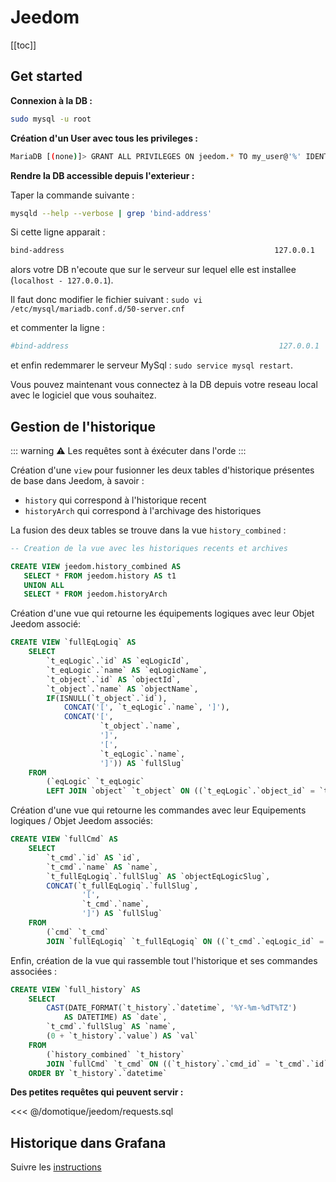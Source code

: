 # Jeedom

[[toc]]

## Get started

**Connexion à la DB :** 

```bash 
sudo mysql -u root
```

**Création d'un User avec tous les privileges :** 

```bash 
MariaDB [(none)]> GRANT ALL PRIVILEGES ON jeedom.* TO my_user@'%' IDENTIFIED BY 'my_pwd';
```

**Rendre la DB accessible depuis l'exterieur :** 

Taper la commande suivante : 

```bash 
mysqld --help --verbose | grep 'bind-address'
```

Si cette ligne apparait : 

```bash 
bind-address                                               127.0.0.1
```

alors votre DB n'ecoute que sur le serveur sur lequel elle est installee (`localhost - 127.0.0.1`).

Il faut donc modifier le fichier suivant : `sudo vi /etc/mysql/mariadb.conf.d/50-server.cnf`

et commenter la ligne : 

```bash
#bind-address                                               127.0.0.1
```

et enfin redemmarer le serveur MySql : `sudo service mysql restart`.

Vous pouvez maintenant vous connectez à la DB depuis votre reseau local avec le logiciel que vous souhaitez.

## Gestion de l'historique

::: warning
⚠ Les requêtes sont à éxécuter dans l'orde
:::

Création d'une `view` pour fusionner les deux tables d'historique présentes de base dans Jeedom, à savoir : 

- `history` qui correspond à l'historique recent
- `historyArch` qui correspond à l'archivage des historiques

La fusion des deux tables se trouve dans la vue `history_combined` :

```sql 
-- Creation de la vue avec les historiques recents et archives

CREATE VIEW jeedom.history_combined AS
   SELECT * FROM jeedom.history AS t1
   UNION ALL
   SELECT * FROM jeedom.historyArch

```

Création d'une vue qui retourne les équipements logiques avec leur Objet Jeedom associé: 

```sql 
CREATE VIEW `fullEqLogiq` AS
    SELECT 
        `t_eqLogic`.`id` AS `eqLogicId`,
        `t_eqLogic`.`name` AS `eqLogicName`,
        `t_object`.`id` AS `objectId`,
        `t_object`.`name` AS `objectName`,
        IF(ISNULL(`t_object`.`id`),
            CONCAT('[', `t_eqLogic`.`name`, ']'),
            CONCAT('[',
                    `t_object`.`name`,
                    ']',
                    '[',
                    `t_eqLogic`.`name`,
                    ']')) AS `fullSlug`
    FROM
        (`eqLogic` `t_eqLogic`
        LEFT JOIN `object` `t_object` ON ((`t_eqLogic`.`object_id` = `t_object`.`id`)))
```

Création d'une vue qui retourne les commandes avec leur Equipements logiques / Objet Jeedom associés:

```sql 
CREATE VIEW `fullCmd` AS
    SELECT 
        `t_cmd`.`id` AS `id`,
        `t_cmd`.`name` AS `name`,
        `t_fullEqLogiq`.`fullSlug` AS `objectEqLogicSlug`,
        CONCAT(`t_fullEqLogiq`.`fullSlug`,
                '[',
                `t_cmd`.`name`,
                ']') AS `fullSlug`
    FROM
        (`cmd` `t_cmd`
        JOIN `fullEqLogiq` `t_fullEqLogiq` ON ((`t_cmd`.`eqLogic_id` = `t_fullEqLogiq`.`eqLogicId`)))
```

Enfin, création de la vue qui rassemble tout l'historique et ses commandes associées : 

```sql 
CREATE VIEW `full_history` AS
    SELECT 
        CAST(DATE_FORMAT(`t_history`.`datetime`, '%Y-%m-%dT%TZ')
            AS DATETIME) AS `date`,
        `t_cmd`.`fullSlug` AS `name`,
        (0 + `t_history`.`value`) AS `val`
    FROM
        (`history_combined` `t_history`
        JOIN `fullCmd` `t_cmd` ON ((`t_history`.`cmd_id` = `t_cmd`.`id`)))
    ORDER BY `t_history`.`datetime`
```

**Des petites requêtes qui peuvent servir :** 

<<< @/domotique/jeedom/requests.sql

## Historique dans Grafana

Suivre les [instructions](./grafana-jeedom.md)

